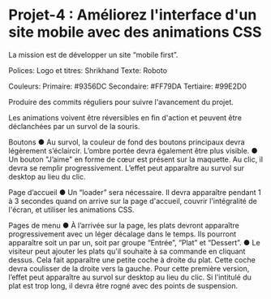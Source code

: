 # Projet-4 : Améliorez l'interface d'un site mobile avec des animations CSS

La mission est de développer un site “mobile first”.

Polices: Logo et titres: Shrikhand  Texte: Roboto

Couleurs: Primaire: #9356DC Secondaire: #FF79DA Tertiaire: #99E2D0

Produire des commits réguliers pour suivre l'avancement du projet.

Les animations voivent être réversibles en fin d'action et peuvent être déclanchées par un survol de la souris.

Boutons
● Au survol, la couleur de fond des boutons principaux devra légèrement s’éclaircir. L’ombre portée devra également être plus visible.
● Un bouton "J’aime" en forme de cœur est présent sur la maquette. Au clic, il devra se remplir progressivement. L’effet peut apparaître au survol sur desktop au lieu du clic.

Page d’accueil
● Un “loader” sera nécessaire. Il devra apparaître pendant 1 à 3 secondes quand on arrive sur la page d'accueil, couvrir l'intégralité de l'écran, et utiliser les animations CSS.

Pages de menu
● À l’arrivée sur la page, les plats devront apparaître progressivement avec un léger décalage dans le temps. Ils pourront apparaître soit un par un, soit par groupe “Entrée”, “Plat” et “Dessert”.
● Le visiteur peut ajouter les plats qu'il souhaite à sa commande en cliquant dessus. Cela fait apparaître une petite coche à droite du plat.
Cette coche devra coulisser de la droite vers la gauche. Pour cette première version, l’effet peut apparaître au survol sur desktop au lieu du clic.
Si l’intitulé du plat est trop long, il devra être rogné avec des points de suspension.